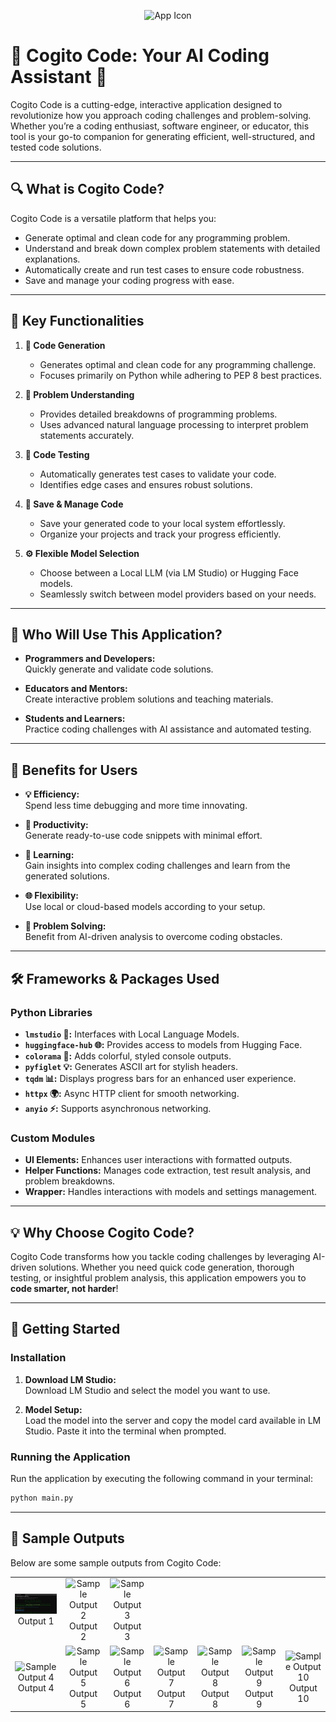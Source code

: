 <p align="center">
  <img src="assets/app_icon.png" alt="App Icon" width="200"/>
</p>

# 🌟 Cogito Code: Your AI Coding Assistant 🌟

Cogito Code is a cutting-edge, interactive application designed to revolutionize how you approach coding challenges and problem-solving. Whether you’re a coding enthusiast, software engineer, or educator, this tool is your go-to companion for generating efficient, well-structured, and tested code solutions.

---

## 🔍 What is Cogito Code?

Cogito Code is a versatile platform that helps you:
- Generate optimal and clean code for any programming problem.
- Understand and break down complex problem statements with detailed explanations.
- Automatically create and run test cases to ensure code robustness.
- Save and manage your coding progress with ease.

---

## 🌟 Key Functionalities

1. **🧠 Code Generation**  
   - Generates optimal and clean code for any programming challenge.
   - Focuses primarily on Python while adhering to PEP 8 best practices.

2. **📝 Problem Understanding**  
   - Provides detailed breakdowns of programming problems.
   - Uses advanced natural language processing to interpret problem statements accurately.

3. **🧪 Code Testing**  
   - Automatically generates test cases to validate your code.
   - Identifies edge cases and ensures robust solutions.

4. **💾 Save & Manage Code**  
   - Save your generated code to your local system effortlessly.
   - Organize your projects and track your progress efficiently.

5. **⚙️ Flexible Model Selection**  
   - Choose between a Local LLM (via LM Studio) or Hugging Face models.
   - Seamlessly switch between model providers based on your needs.

---

## 👥 Who Will Use This Application?

- **Programmers and Developers:**  
  Quickly generate and validate code solutions.

- **Educators and Mentors:**  
  Create interactive problem solutions and teaching materials.

- **Students and Learners:**  
  Practice coding challenges with AI assistance and automated testing.

---

## 🌱 Benefits for Users

- **💡 Efficiency:**  
  Spend less time debugging and more time innovating.

- **🚀 Productivity:**  
  Generate ready-to-use code snippets with minimal effort.

- **🧩 Learning:**  
  Gain insights into complex coding challenges and learn from the generated solutions.

- **🌐 Flexibility:**  
  Use local or cloud-based models according to your setup.

- **🧠 Problem Solving:**  
  Benefit from AI-driven analysis to overcome coding obstacles.

---

## 🛠️ Frameworks & Packages Used

### Python Libraries
- **`lmstudio` 🧠:** Interfaces with Local Language Models.
- **`huggingface-hub` 🌐:** Provides access to models from Hugging Face.
- **`colorama` 🎨:** Adds colorful, styled console outputs.
- **`pyfiglet` 💡:** Generates ASCII art for stylish headers.
- **`tqdm` 📊:** Displays progress bars for an enhanced user experience.
- **`httpx` 🌍:** Async HTTP client for smooth networking.
- **`anyio` ⚡:** Supports asynchronous networking.

### Custom Modules
- **UI Elements:** Enhances user interactions with formatted outputs.
- **Helper Functions:** Manages code extraction, test result analysis, and problem breakdowns.
- **Wrapper:** Handles interactions with models and settings management.

---

## 💡 Why Choose Cogito Code?

Cogito Code transforms how you tackle coding challenges by leveraging AI-driven solutions. Whether you need quick code generation, thorough testing, or insightful problem analysis, this application empowers you to **code smarter, not harder**!

---

## 🚀 Getting Started

### Installation

1. **Download LM Studio:**  
   Download LM Studio and select the model you want to use.

2. **Model Setup:**  
   Load the model into the server and copy the model card available in LM Studio. Paste it into the terminal when prompted.

### Running the Application

Run the application by executing the following command in your terminal:

```bash
python main.py
```
---

## 🎨 Sample Outputs

Below are some sample outputs from Cogito Code:

<table align="center">
  <tr>
    <td align="center">
      <img src="output_image/img1.jpg" alt="Sample Output 1" width="250"/><br>
      Output 1
    </td>
    <td align="center">
      <img src="assets/img2.jpg" alt="Sample Output 2" width="250"/><br>
      Output 2
    </td>
    <td align="center">
      <img src="assets/img3.jpg" alt="Sample Output 3" width="250"/><br>
      Output 3
    </td>
  </tr>
  <tr>
    <td align="center">
      <img src="assets/img4.jpg" alt="Sample Output 4" width="250"/><br>
      Output 4
    </td>
    <td align="center">
      <img src="assets/img5.jpg" alt="Sample Output 5" width="250"/><br>
      Output 5
    </td>
    <td align="center">
      <img src="assets/img6.jpg" alt="Sample Output 6" width="250"/><br>
      Output 6
    </td>
    <td align="center">
      <img src="assets/img7.jpg" alt="Sample Output 7" width="250"/><br>
      Output 7
    </td>
    <td align="center">
      <img src="assets/img8.jpg" alt="Sample Output 8" width="250"/><br>
      Output 8
    </td>
    <td align="center">
      <img src="assets/img9.jpg" alt="Sample Output 9" width="250"/><br>
      Output 9
    </td>
    <td align="center">
      <img src="assets/img10.jpg" alt="Sample Output 10" width="250"/><br>
      Output 10
    </td>
  </tr>

</table>
